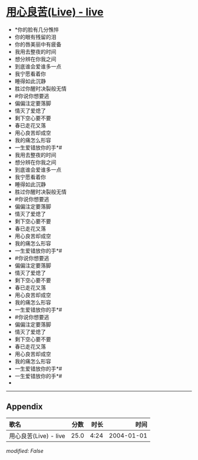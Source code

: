 # [用心良苦(Live) - live](https://music.163.com/song?id=66542)

* *你的脸有几分憔悴
* 你的眼有残留的泪
* 你的唇美丽中有疲备
* 我用去整夜的时间
* 想分辨在你我之间
* 到底谁会爱谁多一点
* 我宁愿看着你
* 睡得如此沉静
* 胜过你醒时决裂般无情
* #你说你想要逃
* 偏偏注定要落脚
* 情灭了爱熄了
* 剩下空心要不要
* 春已走花又落
* 用心良苦却成空
* 我的痛怎么形容
* 一生爱错放你的手*#
* 我用去整夜的时间
* 想分辨在你我之间
* 到底谁会爱谁多一点
* 我宁愿看着你
* 睡得如此沉静
* 胜过你醒时决裂般无情
* #你说你想要逃
* 偏偏注定要落脚
* 情灭了爱熄了
* 剩下空心要不要
* 春已走花又落
* 用心良苦却成空
* 我的痛怎么形容
* 一生爱错放你的手*#
* #你说你想要逃
* 偏偏注定要落脚
* 情灭了爱熄了
* 剩下空心要不要
* 春已走花又落
* 用心良苦却成空
* 我的痛怎么形容
* 一生爱错放你的手*#
* #你说你想要逃
* 偏偏注定要落脚
* 情灭了爱熄了
* 剩下空心要不要
* 春已走花又落
* 用心良苦却成空
* 我的痛怎么形容
* 一生爱错放你的手*#
* 一生爱错放你的手*#
* 


---

## Appendix

|歌名|分数|时长|时间|
|:---|:---:|---:|---:|
|用心良苦(Live) - live|25.0|4:24|2004-01-01

*modified: False*